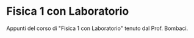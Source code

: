 # Fisica 1 con Laboratorio
Appunti del corso di "Fisica 1 con Laboratorio" tenuto dal Prof. Bombaci.
